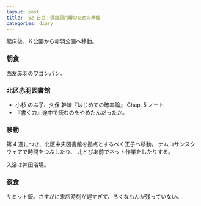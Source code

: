 ```yaml
---
layout: post
title:  52 日目：偶数週月曜のための準備
categories: diary
---
```


起床後、Ｋ公園から赤羽公園へ移動。

### 朝食

西友赤羽のワゴンパン。

### 北区赤羽図書館

* 小杉 のぶ子、久保 幹雄『はじめての確率論』 Chap. 5 ノート
* 『書く力』途中で読むのをやめたんだったか。

### 移動

第 4 週につき、北区中央図書館を拠点とするべく王子へ移動。
ナムコサンスクウェアで時間をつぶしたり、
北とぴあ前でネット作業をしたりする。

入浴は神田浴場。

### 夜食

サミット飯。さすがに来店時刻が遅すぎて、ろくなもんが残っていない。
